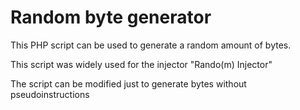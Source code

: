 # Random byte generator

This PHP script can be used to generate a random amount of bytes.

This script was widely used for the injector "Rando(m) Injector"

The script can be modified just to generate bytes without pseudoinstructions
